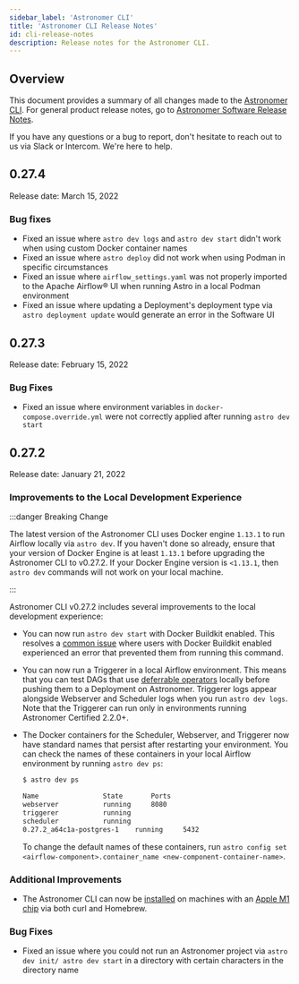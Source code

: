 ```yaml
---
sidebar_label: 'Astronomer CLI'
title: 'Astronomer CLI Release Notes'
id: cli-release-notes
description: Release notes for the Astronomer CLI.
---
```


## Overview

This document provides a summary of all changes made to the [Astronomer CLI](cli-quickstart.md). For general product release notes, go to [Astronomer Software Release Notes](release-notes.md).

If you have any questions or a bug to report, don't hesitate to reach out to us via Slack or Intercom. We're here to help.

## 0.27.4

Release date: March 15, 2022

### Bug fixes

- Fixed an issue where `astro dev logs` and `astro dev start` didn't work when using custom Docker container names
- Fixed an issue where `astro deploy` did not work when using Podman in specific circumstances
- Fixed an issue where `airflow_settings.yaml` was not properly imported to the Apache Airflow® UI when running Astro in a local Podman environment
- Fixed an issue where updating a Deployment's deployment type via `astro deployment update` would generate an error in the Software UI

## 0.27.3

Release date: February 15, 2022

### Bug Fixes

- Fixed an issue where environment variables in `docker-compose.override.yml` were not correctly applied after running `astro dev start`

## 0.27.2

Release date: January 21, 2022

### Improvements to the Local Development Experience

:::danger Breaking Change

The latest version of the Astronomer CLI uses Docker engine `1.13.1` to run Airflow locally via `astro dev`. If you haven't done so already, ensure that your version of Docker Engine is at least `1.13.1` before upgrading the Astronomer CLI to v0.27.2. If your Docker Engine version is `<1.13.1`, then `astro dev` commands will not work on your local machine.

:::

Astronomer CLI v0.27.2 includes several improvements to the local development experience:

- You can now run `astro dev start` with Docker Buildkit enabled. This resolves a [common issue](https://forum.astronomer.io/t/buildkit-not-supported-by-daemon-error-command-docker-build-t-airflow-astro-bcb837-airflow-latest-failed-failed-to-execute-cmd-exit-status-1/857) where users with Docker Buildkit enabled experienced an error that prevented them from running this command.
- You can now run a Triggerer in a local Airflow environment. This means that you can test DAGs that use [deferrable operators](https://airflow.apache.org/docs/apache-airflow/stable/authoring-and-scheduling/deferring.html) locally before pushing them to a Deployment on Astronomer. Triggerer logs appear alongside Webserver and Scheduler logs when you run `astro dev logs`. Note that the Triggerer can run only in environments running Astronomer Certified 2.2.0+.
- The Docker containers for the Scheduler, Webserver, and Triggerer now have standard names that persist after restarting your environment. You can check the names of these containers in your local Airflow environment by running `astro dev ps`:

    ```sh
    $ astro dev ps

    Name				State		Ports
    webserver			running		8080
    triggerer			running		
    scheduler			running		
    0.27.2_a64c1a-postgres-1	running		5432
    ```

    To change the default names of these containers, run `astro config set <airflow-component>.container_name <new-component-container-name>`.

### Additional Improvements

- The Astronomer CLI can now be [installed](cli-quickstart.md) on machines with an [Apple M1 chip](https://www.apple.com/newsroom/2020/11/apple-unleashes-m1/) via both curl and Homebrew.

### Bug Fixes

- Fixed an issue where you could not run an Astronomer project via `astro dev init/ astro dev start` in a directory with certain characters in the directory name
